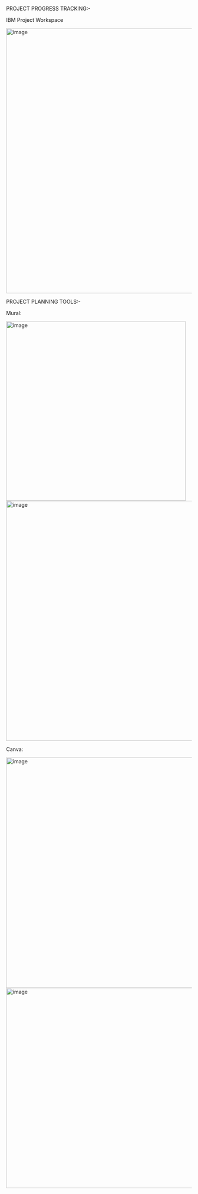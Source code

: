 PROJECT PROGRESS TRACKING:-

IBM Project Workspace

<img width="719" alt="image" src="https://user-images.githubusercontent.com/85072435/201854936-5f6dea64-e0cd-4384-9562-54d3a1407902.png">


PROJECT PLANNING TOOLS:-

Mural:

<img width="487" alt="image" src="https://user-images.githubusercontent.com/85072435/201855366-15a0bbf4-9275-4361-8315-7f6e24fe8181.png">

<img width="651" alt="image" src="https://user-images.githubusercontent.com/85072435/201855739-c0fc2d55-722b-4bdd-8e9f-9c92bd3ea3c2.png">


Canva:

<img width="625" alt="image" src="https://user-images.githubusercontent.com/85072435/201856185-2f12d54b-fd46-41ba-b6c9-787a1e16dcd8.png">

<img width="543" alt="image" src="https://user-images.githubusercontent.com/85072435/201856382-62c55d90-179f-4cf2-8a38-8b16dcdf2818.png">
